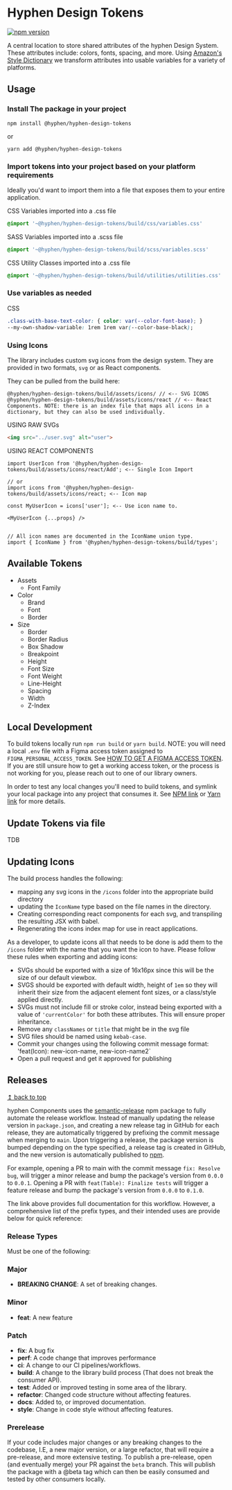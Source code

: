 # Hyphen Design Tokens

[![npm version](https://badge.fury.io/js/%40hyphen%2Fhyphen-design-tokens.svg)](https://badge.fury.io/js/%40hyphen%2Fhyphen-design-tokens)

A central location to store shared attributes of the hyphen Design System. These attributes include: colors, fonts, spacing, and more. Using [Amazon's Style Dictionary](https://amzn.github.io/style-dictionary/) we transform attributes into usable variables for a variety of platforms.

## Usage

### Install The package in your project

```terminal
npm install @hyphen/hyphen-design-tokens
```

or

```terminal
yarn add @hyphen/hyphen-design-tokens
```

### Import tokens into your project based on your platform requirements

Ideally you'd want to import them into a file that exposes them to your entire application.


CSS Variables imported into a .css file

```css
@import '~@hyphen/hyphen-design-tokens/build/css/variables.css'
```

SASS Variables imported into a .scss file

```scss
@import '~@hyphen/hyphen-design-tokens/build/scss/variables.scss'
```

CSS Utility Classes imported into a .css file

```css
@import '~@hyphen/hyphen-design-tokens/build/utilities/utilities.css'
```

### Use variables as needed

CSS

```css
.class-with-base-text-color: { color: var(--color-font-base); }
--my-own-shadow-variable: 1rem 1rem var(--color-base-black);
```


### Using Icons

The library includes custom svg icons from the design system. They are provided in two formats, `svg` or as React components.

They can be pulled from the build here:

```text
@hyphen/hyphen-design-tokens/build/assets/icons/ // <-- SVG ICONS
@hyphen/hyphen-design-tokens/build/assets/icons/react // <-- React Components. NOTE: there is an index file that maps all icons in a dictionary, but they can also be used individually.
```

USING RAW SVGs

```html
<img src="../user.svg" alt="user">
```

USING REACT COMPONENTS

```react
import UserIcon from '@hyphen/hyphen-design-tokens/build/assets/icons/react/Add'; <-- Single Icon Import

// or
import icons from '@hyphen/hyphen-design-tokens/build/assets/icons/react; <-- Icon map

const MyUserIcon = icons['user']; <-- Use icon name to.

<MyUserIcon {...props} />


// All icon names are documented in the IconName union type.
import { IconName } from '@hyphen/hyphen-design-tokens/build/types';
```

## Available Tokens

* Assets
  * Font Family
* Color
  * Brand
  * Font
  * Border
* Size
  * Border
  * Border Radius
  * Box Shadow
  * Breakpoint
  * Height
  * Font Size
  * Font Weight
  * Line-Height
  * Spacing
  * Width
  * Z-Index

## Local Development

To build tokens locally run `npm run build` or `yarn build`. NOTE: you will need a local `.env` file with a Figma access token assigned to `FIGMA_PERSONAL_ACCESS_TOKEN`. See [HOW TO GET A FIGMA ACCESS TOKEN](https://www.figma.com/developers/api#authentication). If you are still unsure how to get a working access token, or the process is not working for you, please reach out to one of our library owners.

In order to test any local changes you'll need to build tokens, and symlink your local package into any project that consumes it. See [NPM link](https://docs.npmjs.com/cli/link) or [Yarn link](https://classic.yarnpkg.com/en/docs/cli/link/) for more details.

## Update Tokens via file

TDB

## Updating Icons

The build process handles the following:

* mapping any svg icons in the `/icons` folder into the appropriate build directory
* updating the `IconName` type based on the file names in the directory.
* Creating corresponding react components for each svg, and transpiling the resulting JSX with babel.
* Regenerating the icons index map for use in react applications.

As a developer, to update icons all that needs to be done is add them to the `/icons` folder with the name that you want the icon to have. Please follow
these rules when exporting and adding icons:

* SVGs should be exported with a size of 16x16px since this will be the size of our default viewbox.
* SVGS should be exported with default width, height of `1em` so they will inherit their size from the adjacent element font sizes, or a class/style applied directly.
* SVGs must not include fill or stroke color, instead being exported with a value of `'currentColor'` for both these attributes. This will ensure proper inheritance.
* Remove any `classNames` or `title` that might be in the svg file
* SVG files should be named using `kebab-case`.
* Commit your changes using the following commit message format: 'feat(Icon): new-icon-name, new-icon-name2`
* Open a pull request and get it approved for publishing

## Releases

[↥ back to top](#top)

hyphen Components uses the [semantic-release](https://github.com/semantic-release/semantic-release) npm package to fully automate the release workflow. Instead of manually updating the release version in `package.json`, and creating a new release tag in GitHub for each release, they are automatically triggered by prefixing the commit message when merging to `main`. Upon triggering a release, the package version is bumped depending on the type specified, a release tag is created in GitHub, and the new version is automatically published to [npm](https://www.npmjs.com/).

For example, opening a PR to main with the commit message `fix: Resolve bug`, will trigger a minor release and bump the package's version from `0.0.0` to `0.0.1`. Opening a PR with `feat(Table): Finalize tests` will trigger a feature release and bump the package's version from `0.0.0` to `0.1.0`.

The link above provides full documentation for this workflow. However, a comprehensive list of the prefix types, and their intended uses are provide below for quick reference:

### Release Types

Must be one of the following:

### Major

* **BREAKING CHANGE**: A set of breaking changes.

### Minor

* **feat**: A new feature

### Patch

* **fix**: A bug fix
* **perf**: A code change that improves performance
* **ci**: A change to our CI pipelines/workflows.
* **build**: A change to the library build process (That does not break the consumer API).
* **test**: Added or improved testing in some area of the library.
* **refactor**: Changed code structure without affecting features.
* **docs**: Added to, or improved documentation.
* **style**: Change in code style without affecting features.

### Prerelease

If your code includes major changes or any breaking changes to the codebase, I.E, a new major version, or a large refactor, that will require a pre-release,
and more extensive testing. To publish a pre-release, open (and eventually merge) your PR against the `beta` branch. This will
publish the package with a @beta tag which can then be easily consumed and tested by other consumers locally.
